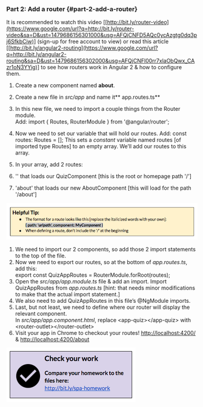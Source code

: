 ### Part 2: Add a router {#part-2-add-a-router}

It is recommended to watch this video [[http://bit.ly/router-video](https://www.google.com/url?q=http://bit.ly/router-video&sa=D&ust=1479686156301000&usg=AFQjCNFD5AQc0ycAzgtg0dq3pj6SfkbCiw)] (sign-up for free account to view) or read this article [[http://bit.ly/angular2-routing](https://www.google.com/url?q=http://bit.ly/angular2-routing&sa=D&ust=1479686156302000&usg=AFQjCNFl00rr7xlaObQwx_CAzr1oN3YYig)] to see how routers work in Angular 2 &amp; how to configure them.

1.  Create a new component named **about**.
2.  Create a new file in *src/app* and name it** app.routes.ts**
3.  In this new file, we need to import a couple things from the Router module.<br>Add: <span class="new">import { Routes, RouterModule } from &#039;@angular/router&#039;;</span>
4.  Now we need to set our variable that will hold our routes. Add: <span class="new">const routes: Routes = [];</span> This sets a *constant* variable named <span class="ref">routes</span> [of imported type <span class="ref">Routes</span>] to an empty array. We’ll add our routes to this array.
5.  In your array, add 2 routes:

  1.  <span class="ref">&#039;&#039;</span> that loads our <span class="ref">QuizComponent</span> [this is the root or homepage path &#039;/&#039;]
  2.  <span class="ref">&#039;about&#039;</span> that loads our new <span class="ref">AboutComponent</span> [this will load for the path &#039;/about&#039;]

  ![](../images/28.png)

1.  We need to <span class="ref">import</span> our 2 components, so add those 2 import statements to the top of the file.
2.  Now we need to export our routes, so at the bottom of *app.routes.ts*, add this: <br><span class="new">export const QuizAppRoutes = RouterModule.forRoot(routes);</span>
3.  Open the *src/app/app.module.ts* file &amp; add an <span class="ref">import</span>. Import <span class="ref">QuizAppRoutes</span> from *app.routes.ts* [hint: that needs minor modifications to make that the actual import statement.]
4.  We also need to add <span class="ref">QuizAppRoutes</span> in this file’s <span class="ref">@NgModule imports</span>.
5.  Last, but not least, we need to define where our router will display the relevant component.<br>In *src/app/app.component.html*, replace <span class="ref">&lt;app-quiz&gt;&lt;/app-quiz&gt;</span> with <span class="new">&lt;router-outlet&gt;&lt;/router-outlet&gt;</span>
6.  Visit your app in Chrome to checkout your routes! [http://localhost:4200/](https://www.google.com/url?q=http://localhost:4200/&sa=D&ust=1479686156318000&usg=AFQjCNFAh904tDs3clXx2z3lXspUds2W4A) &amp; [http://localhost:4200/about](https://www.google.com/url?q=http://localhost:4200/about&sa=D&ust=1479686156319000&usg=AFQjCNGWHkuAhVnM95nlWaH-N9zIR_B0Nw)

[![](../images/29.png)](http://bit.ly/spa-homework)